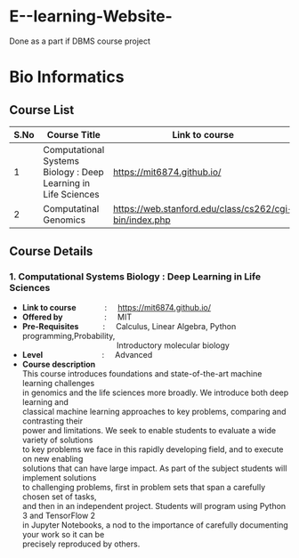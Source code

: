 # E--learning-Website-
Done as a part if DBMS course project

<!-- For bioinformatics we will be following stanford courses.

https://web.stanford.edu/class/cs262/cgi-bin/index.php

https://web.stanford.edu/class/cs273a/cgi-bin/ -->

# Bio Informatics   

## Course List
S.No | Course Title | Link to course
------------ | ------------- | ---------
1 | Computational Systems Biology : Deep Learning in Life Sciences | https://mit6874.github.io/ 
2 | Computatinal Genomics | https://web.stanford.edu/class/cs262/cgi-bin/index.php


## Course Details
### 1. Computational Systems Biology : Deep Learning in Life Sciences
   * **Link to course** &nbsp; &nbsp; &nbsp; &nbsp; &nbsp; &nbsp; : &nbsp; &nbsp; https://mit6874.github.io/ 
   * **Offered by** &nbsp; &nbsp; &nbsp; &nbsp; &nbsp; &nbsp; &nbsp; &nbsp; &nbsp; : &nbsp; &nbsp; MIT 
   * **Pre-Requisites** &nbsp; &nbsp; &nbsp; &nbsp; &nbsp; : &nbsp; &nbsp;  Calculus, Linear Algebra, Python programming,Probability,   
                                     &nbsp; &nbsp; &nbsp; &nbsp; &nbsp; &nbsp; &nbsp; &nbsp; &nbsp; &nbsp; &nbsp; &nbsp; &nbsp; &nbsp; &nbsp; &nbsp; &nbsp; &nbsp; &nbsp; &nbsp; &nbsp; &nbsp;Introductory molecular biology
   * **Level** &nbsp; &nbsp; &nbsp; &nbsp; &nbsp; &nbsp; &nbsp; &nbsp; &nbsp; &nbsp; &nbsp; &nbsp; &nbsp; : &nbsp; &nbsp; Advanced
   * **Course description**    
        This course introduces foundations and state-of-the-art machine learning challenges    
        in genomics and the life sciences more broadly. We introduce both deep learning and    
        classical machine learning approaches to key problems, comparing and contrasting their   
        power and limitations.    We seek to enable students to evaluate a wide variety of solutions   
        to key problems we face in this rapidly developing field, and to execute on new enabling    
        solutions that can have large impact. As part of the subject students will implement solutions    
        to challenging problems, first in problem sets that span a carefully chosen set of tasks,    
        and then in an independent project. Students will program using Python 3 and TensorFlow 2    
        in Jupyter Notebooks, a nod to the importance of carefully documenting your work so it can be   
        precisely reproduced by others.




